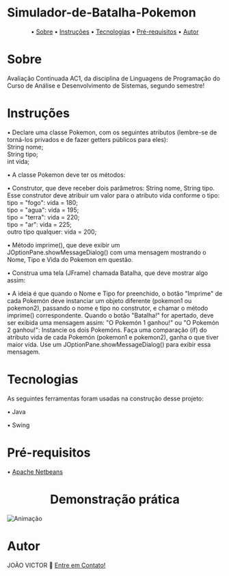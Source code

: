 # Simulador-de-Batalha-Pokemon

<p align="center"> •
<a href="#sobre">Sobre</a> •
<a href="#instruções">Instruções</a> •
<a href="#tecnologias">Tecnologias</a> •
<a href="#pré-requisitos">Pré-requisitos</a> •
<a href="#autor">Autor</a>
</p>

# Sobre
 Avaliação Continuada AC1, da disciplina de Linguagens de Programação do Curso de Análise e Desenvolvimento de Sistemas, segundo semestre!

# Instruções

• Declare uma classe Pokemon, com os seguintes atributos (lembre-se de torná-los privados e de fazer getters públicos para eles):
<br /> String nome;
<br /> String tipo;
<br /> int vida;

• A classe Pokemon deve ter os métodos:

• Construtor, que deve receber dois parâmetros: String nome, String tipo. Esse construtor deve atribuir um valor para o atributo vida conforme o tipo:
<br /> tipo = "fogo": vida = 180;
<br /> tipo = "agua": vida = 195;
<br /> tipo = "terra": vida = 220;
<br /> tipo = "ar": vida = 225;
<br /> outro tipo qualquer: vida = 200;

• Método imprime(), que deve exibir um JOptionPane.showMessageDialog() com uma mensagem mostrando o Nome, Tipo e Vida do Pokemon em questão.

• Construa uma tela (JFrame) chamada Batalha, que deve mostrar algo assim:

• A ideia é que quando o Nome e Tipo for preenchido, o botão "Imprime" de cada Pokemón deve instanciar um objeto diferente (pokemon1 ou pokemon2), passando o nome e tipo no construtor, e chamar o método imprime() correspondente.
Quando o botão "Batalha!" for apertado, deve ser exibida uma mensagem assim: "O Pokemón 1 ganhou!" ou "O Pokemón 2 ganhou!":
Instancie os dois Pokemóns. Faça uma comparação (if) do atributo vida de cada Pokemón (pokemon1 e pokemon2), ganha o que tiver maior vida.
Use um JOptionPane.showMessageDialog() para exibir essa mensagem.

# Tecnologias
<p> As seguintes ferramentas foram usadas na construção desse projeto:</p>
<p>• Java </p>
<p>• Swing </p>

# Pré-requisitos
<p>• <a href="https://netbeans.apache.org">Apache Netbeans </a></p>

<h1 align="center"> Demonstração prática</h1>

![Animação](https://user-images.githubusercontent.com/99789822/193953441-73d6139c-8889-4636-b77d-928c91aedbb7.gif)

# Autor
<p> JOÃO VICTOR 👋 <a href="https://www.linkedin.com/in/ojoaovictor/"> Entre em Contato!</a> </p>
